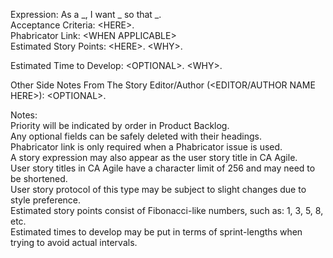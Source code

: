 Expression: As a _, I want _ so that _.  
Acceptance Criteria: \<HERE\>.  
Phabricator Link: \<WHEN APPLICABLE\>  
Estimated Story Points: \<HERE\>. \<WHY\>.  

Estimated Time to Develop: \<OPTIONAL\>. \<WHY\>.  

Other Side Notes From The Story Editor/Author (\<EDITOR/AUTHOR NAME HERE\>): \<OPTIONAL\>.  

Notes:  
Priority will be indicated by order in Product Backlog.  
Any optional fields can be safely deleted with their headings.  
Phabricator link is only required when a Phabricator issue is used.  
A story expression may also appear as the user story title in CA Agile.  
User story titles in CA Agile have a character limit of 256 and may need to be shortened.  
User story protocol of this type may be subject to slight changes due to style preference.  
Estimated story points consist of Fibonacci-like numbers, such as: 1, 3, 5, 8, etc.  
Estimated times to develop may be put in terms of sprint-lengths when trying to avoid actual intervals.